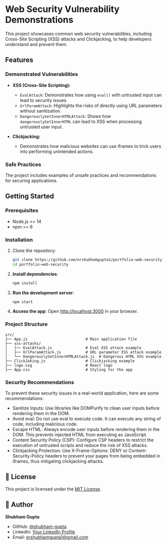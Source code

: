 # Web Security Vulnerability Demonstrations

This project showcases common web security vulnerabilities, including Cross-Site Scripting (XSS) attacks and Clickjacking, to help developers understand and prevent them.

## Features

### Demonstrated Vulnerabilities
- **XSS (Cross-Site Scripting):**
  - `EvalAttack`: Demonstrates how using `eval()` with untrusted input can lead to security issues.
  - `UrlParamAttack`: Highlights the risks of directly using URL parameters without sanitization.
  - `DangerouslySetInnerHTMLAttack`: Shows how `dangerouslySetInnerHTML` can lead to XSS when processing untrusted user input.
  
- **Clickjacking:**
  - Demonstrates how malicious websites can use iframes to trick users into performing unintended actions.

### Safe Practices
The project includes examples of unsafe practices and recommendations for securing applications.

## Getting Started

### Prerequisites
- Node.js >= 14
- npm >= 6

### Installation
1. Clone the repository:
   ```bash
   git clone https://github.com/ershubhamgupta1/portfolio-web-security
   cd portfolio-web-security
   ```

2. **Install dependencies**:
   ```bash
   npm install
   ```

3. **Run the development server**:
   ```bash
   npm start
   ```
4. **Access the app**:
   Open [http://localhost:3000](http://localhost:3000) in your browser.



### Project Structure

```
src/
├── App.js                          # Main application file
├── xss-attacks/
│   ├── EvalAttack.js               # Eval XSS attack example
│   ├── UrlParamAttack.js           # URL parameter XSS attack example
│   └── DangerouslySetInnerHTMLAttack.js  # Dangerous HTML XSS example
├── ClickJaking.js                  # Clickjacking example
├── logo.svg                        # React logo
├── App.css                         # Styling for the app

```

### Security Recommendations
To prevent these security issues in a real-world application, here are some recommendations:

- Sanitize Inputs: Use libraries like DOMPurify to clean user inputs before rendering them in the DOM. 
-  Avoid eval: Do not use eval to execute code. It can execute any string of code, including malicious code.
-  Escape HTML: Always encode user inputs before rendering them in the DOM. This prevents injected HTML from executing as JavaScript.
- Content Security Policy (CSP): Configure CSP headers to restrict the execution of untrusted scripts and reduce the risk of XSS attacks.
- Clickjacking Protection: Use X-Frame-Options: DENY or Content-Security-Policy headers to prevent your pages from being embedded in iframes, thus mitigating clickjacking attacks.


## 📄 License
This project is licensed under the [MIT License](LICENSE).


## 👤 Author  

**Shubham Gupta**  
- GitHub: [@shubham-gupta](https://github.com/ershubhamgupta1)  
- LinkedIn: [Your LinkedIn Profile](https://linkedin.com/in/shubham-mern-stack-dev)  
- Email: ershubhamgupta1@gmail.com
